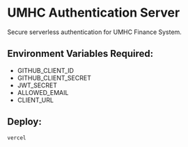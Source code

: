 # UMHC Authentication Server

Secure serverless authentication for UMHC Finance System.

## Environment Variables Required:
- GITHUB_CLIENT_ID
- GITHUB_CLIENT_SECRET  
- JWT_SECRET
- ALLOWED_EMAIL
- CLIENT_URL

## Deploy:
```bash
vercel